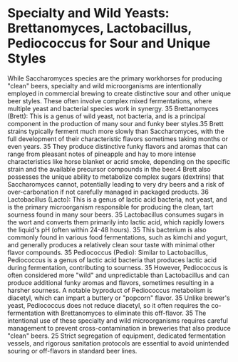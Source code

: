# Specialty and Wild Yeasts: Brettanomyces, Lactobacillus, Pediococcus for Sour and Unique Styles

While Saccharomyces species are the primary workhorses for producing "clean" beers,
specialty and wild microorganisms are intentionally employed in commercial brewing to create
distinctive sour and other unique beer styles. These often involve complex mixed fermentations,
where multiple yeast and bacterial species work in synergy. 35
Brettanomyces (Brett): This is a genus of wild yeast, not bacteria, and is a principal
component in the production of many sour and funky beer styles.35 Brett strains typically
ferment much more slowly than Saccharomyces, with the full development of their characteristic
flavors sometimes taking months or even years. 35 They produce distinctive funky flavors and
aromas that can range from pleasant notes of pineapple and hay to more intense characteristics
like horse blanket or acrid smoke, depending on the specific strain and the available precursor
compounds in the beer.4 Brett also possesses the unique ability to metabolize complex sugars
(dextrins) that Saccharomyces cannot, potentially leading to very dry beers and a risk of
over-carbonation if not carefully managed in packaged products. 36
Lactobacillus (Lacto): This is a genus of lactic acid bacteria, not yeast, and is the primary
microorganism responsible for producing the clean, tart sourness found in many sour beers. 35
Lactobacillus consumes sugars in the wort and converts them primarily into lactic acid, which
rapidly lowers the liquid's pH (often within 24-48 hours). 35 This bacterium is also commonly
found in various food fermentations, such as kimchi and yogurt, and generally produces a
relatively clean sour taste with minimal other flavor compounds. 35
Pediococcus (Pedio): Similar to Lactobacillus, Pediococcus is a genus of lactic acid bacteria
that produces lactic acid during fermentation, contributing to sourness. 35 However,
Pediococcus is often considered more "wild" and unpredictable than Lactobacillus and can
produce additional funky aromas and flavors, sometimes resulting in a harsher sourness. A
notable byproduct of Pediococcus metabolism is diacetyl, which can impart a buttery or
"popcorn" flavor. 35 Unlike brewer's yeast, Pediococcus does not reduce diacetyl, so it often
requires the co-fermentation with Brettanomyces to eliminate this off-flavor. 35
The intentional use of these specialty and wild microorganisms requires careful management to
prevent cross-contamination in breweries that also produce "clean" beers. 25 Strict segregation
of equipment, dedicated fermentation vessels, and rigorous sanitation protocols are essential to
avoid unintended souring or off-flavors in standard beer lines.
